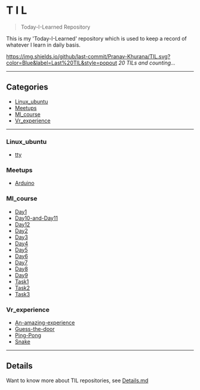 # T I L
> Today-I-Learned Repository

This is my 'Today-I-Learned' repository which is used to keep a record of whatever I learn in daily basis. 

https://img.shields.io/github/last-commit/Pranav-Khurana/TIL.svg?color=Blue&label=Last%20TIL&style=popout
_20 TILs and counting..._
    
---
## Categories

* [Linux_ubuntu](#linux_ubuntu)
* [Meetups](#meetups)
* [Ml_course](#ml_course)
* [Vr_experience](#vr_experience)

      
---

### Linux_ubuntu

- [tty](linux_ubuntu/tty.md)

### Meetups

- [Arduino](meetups/Arduino.md)

### Ml_course

- [Day1](ml_course/Day1.md)
- [Day10-and-Day11](ml_course/Day10-and-Day11.md)
- [Day12](ml_course/Day12.md)
- [Day2](ml_course/Day2.md)
- [Day3](ml_course/Day3.md)
- [Day4](ml_course/Day4.md)
- [Day5](ml_course/Day5.md)
- [Day6](ml_course/Day6.md)
- [Day7](ml_course/Day7.md)
- [Day8](ml_course/Day8.md)
- [Day9](ml_course/Day9.md)
- [Task1](ml_course/Task1.md)
- [Task2](ml_course/Task2.md)
- [Task3](ml_course/Task3.md)

### Vr_experience

- [An-amazing-experience](vr_experience/An-amazing-experience.md)
- [Guess-the-door](vr_experience/Guess-the-door.md)
- [Ping-Pong](vr_experience/Ping-Pong.md)
- [Snake](vr_experience/Snake.md)


      
---

## Details
Want to know more about TIL repositories, see [Details.md](https://github.com/Pranav-Khurana/TIL/blob/master/Details.md) 
